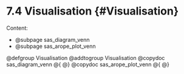 # 7.4 Visualisation {#Visualisation}

Content:

- @subpage sas_diagram_venn
- @subpage sas_arope_plot_venn

@defgroup Visualisation
@addtogroup Visualisation
@copydoc sas_diagram_venn
@{
@}
@copydoc sas_arope_plot_venn
@{
@}
